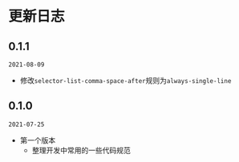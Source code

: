 # 更新日志


## 0.1.1
`2021-08-09`
- 修改`selector-list-comma-space-after`规则为`always-single-line`

## 0.1.0
`2021-07-25`
- 第一个版本
  - 整理开发中常用的一些代码规范
